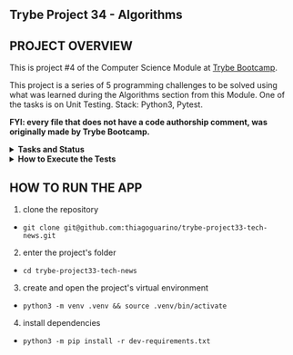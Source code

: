 ## Trybe Project 34 - Algorithms


## PROJECT OVERVIEW

  This is project #4 of the Computer Science Module at [Trybe Bootcamp](https://www.betrybe.com/).

  This project is a series of 5 programming challenges to be solved using what was learned during the Algorithms section from this Module. One of the tasks is on Unit Testing. Stack: Python3, Pytest.

  <strong>FYI: every file that does not have a code authorship comment, was originally made by Trybe Bootcamp.</strong>

<details>
  <summary>
    <b>Tasks and Status</b>
  </summary>

  * tasks 5 and 6 are bonus tasks

    *Description* | *Status*
    --- | :---:
    1.1 - return , para uma entrada específica, a quantidade de estudantes presentes | :heavy_check_mark:
    1.2 - return  `None` se em `permanence_period` houver alguma entrada inválida | :heavy_check_mark:
    1.3 - return  `None` se  `target_time` recebe um valor vazio | :heavy_check_mark:
    1.4 - A função deverá, por meio de análise empírica, se comportar (no avaliador remoto em sua Pull Request) como no máximo O(n), ou seja, com complexidade assintótica linear | :heavy_check_mark:
    2 - Implementar adequadamente o teste para a função `encrypt_message` | :heavy_check_mark:
    3.1 - return `True` se a palavra passada por parâmetro for um palíndromo | :heavy_check_mark:
    3.2 - return `False` se a palavra passada por parâmetro não for um palíndromo | :heavy_check_mark:
    3.3 - return `False` se nenhuma palavra for passada por parâmetro | :heavy_check_mark:
    4.1 - return `True` se as palavras passadas forem anagramas | :heavy_check_mark:
    4.2 - return `False` se as palavras passadas por parâmetro não forem anagramas | :heavy_check_mark:
    4.3 - return `false` se alguma das palavras passadas por parâmetro for uma string vazia | :heavy_check_mark:
    4.4 - A função deverá, por meio de análise empírica, se comportar (no avaliador remoto em sua Pull Request) como no máximo O(n log n), ou seja, com complexidade assintótica linearítmica | :heavy_check_mark:
    4.5 - return `True` se as palavras passadas forem anagramas sem diferenciar maiúsculas e minúsculas | :heavy_check_mark:
    5.1 - return o número repetido se a função receber, como parâmetro, uma lista com números repetidos | :heavy_check_mark:
    5.2 - return `False` se a função não receber nenhum parâmetro | :heavy_check_mark:
    5.3 - return `False` se a função receber, como parâmetro, uma string | :heavy_check_mark:
    5.4 - return `False` se a função receber, como parâmetro, uma lista sem números repetidos | :heavy_check_mark:
    5.5 - return `False` se a função receber, como parâmetro, apenas um valor | :heavy_check_mark:
    5.6 - return `False` se a função receber, como parâmetro, um número negativo | :heavy_check_mark:
    5.7 - A função deverá, por meio de análise empírica, se comportar (no avaliador remoto em sua Pull Request) como no máximo O(n log n), ou seja, com complexidade assintótica linearítmica. | :heavy_check_mark:
    6.1 - return `True` se a palavra passada como parâmetro for um palíndromo, executando uma função iterativa | :heavy_check_mark:
    6.2 - return `True` se a palavra passada como parâmetro for um palíndromo, executando uma função iterativa | :heavy_check_mark:
    6.3 - return `False` se nenhuma palavra for passada como parâmetro, executando uma função iterativa | :heavy_check_mark:
    6.4 - A função deverá, por meio de análise empírica, se comportar (no avaliador remoto em sua Pull Request) como no máximo O(n), ou seja, com complexidade assintótica linear. | :heavy_check_mark:

</details>

<details>
  <summary><strong>How to Execute the Tests</strong></summary>

  To execute the tests, first check if you have the virtual environment up and running.

  <strong>To Execute All tests:</strong> ```$ python3 -m pytest```

  the file `pyproject.toml` already correctly configures pytest. However, in case you have issues with that and want a complete explicit output, the command is:

  ```bash
  python3 -m pytest -s -vv
  ```

  In case you need to execute just one test file, use the command:

  ```bash
  python3 -m pytest tests/filename.py
  ```

  In case you need to execute just one test function, use the command:

  ```bash
  python3 -m pytest -k test_function_name
  ```

  If you wish that the tests stop from being executed when the first error happens, use the param `-x`

  ```bash
  python3 -m pytest -x tests/filename.py
  ```

  To execute a specific test of a file, type the command:

  ```bash
  python3 -m pytest tests/filename.py::test_function_name
  ```
</details>


## HOW TO RUN THE APP


1. clone the repository

  - `git clone git@github.com:thiagoguarino/trybe-project33-tech-news.git`

2. enter the project's folder 

  - `cd trybe-project33-tech-news`

3. create and open the project's virtual environment

- `python3 -m venv .venv && source .venv/bin/activate`

4. install dependencies

- `python3 -m pip install -r dev-requirements.txt`

